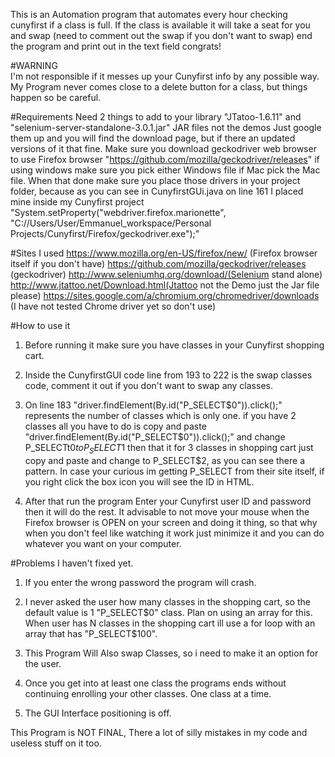 This is an Automation program that automates every hour checking cunyfirst if a class is full. If the class is available 
it will take a seat for you and swap (need to comment out the swap if you don't want to swap) end the program and print out in the text field congrats!

#WARNING  
I'm not responsible if it messes up your Cunyfirst info by any possible way. My Program never comes close to 
a delete button for a class, but things happen so be careful.

#Requirements
Need 2 things to add to your library "JTatoo-1.6.11"  and "selenium-server-standalone-3.0.1.jar" JAR files not the demos Just google them up and you will 
find the download page, but if there an updated versions of it that fine. Make sure you download geckodriver web browser to use Firefox browser "https://github.com/mozilla/geckodriver/releases" if using windows make sure you pick either Windows file if Mac pick the Mac file. When that done make sure you place those drivers in your project folder, because as you can see in CunyfirstGUi.java on line 161 I placed mine inside my Cunyfirst project "System.setProperty("webdriver.firefox.marionette", "C://Users/User/Emmanuel_workspace/Personal  Projects/Cunyfirst/Firefox/geckodriver.exe");" 

#Sites I used
https://www.mozilla.org/en-US/firefox/new/ (Firefox browser itself if you don't have)
https://github.com/mozilla/geckodriver/releases (geckodriver)
http://www.seleniumhq.org/download/(Selenium stand alone)
http://www.jtattoo.net/Download.html(Jtattoo not the Demo just the Jar file please)
https://sites.google.com/a/chromium.org/chromedriver/downloads (I have not tested Chrome driver yet so don't use)

#How to use it

1. Before running it make sure you have classes in your Cunyfirst shopping cart.

2. Inside the CunyfirstGUI code line from 193 to 222 is the swap classes code, comment it out if you don't want to swap any classes.

3. On line 183 "driver.findElement(By.id("P_SELECT$0")).click();" represents the number of classes which is only one. if you have 2 classes all you have to do is copy and paste "driver.findElement(By.id("P_SELECT$0")).click();" and  change P_SELECTt$0 to P_SELECT$1
 then that it for 3 classes in shopping cart just copy and paste and change to P_SELECT$2, as you can see there a pattern. In case your curious im getting P_SELECT from their site itself, if you right click the box icon you will see the ID in HTML.

4. After that run the program Enter your Cunyfirst user ID and password then it will do the rest. It advisable to not move your mouse when the Firefox browser is OPEN on your screen and doing it thing, so that why when you don't feel like watching it work just minimize it and you can do whatever you want on your computer.

#Problems I haven't fixed yet.

1. If you enter the wrong password the program will crash.

2. I never asked the user how many classes in the shopping cart, so the default value is 1 "P_SELECT$0" class. Plan on using an array for this. When user has N classes in the shopping cart ill use a for loop with an array that has "P_SELECT$100".

3. This Program Will Also swap Classes, so i need to make it an option for the user.

4. Once you get into at least one class the programs ends without continuing enrolling your other classes. One class at a time.

5. The GUI Interface positioning is off.

This Program is NOT FINAL, There a lot of silly mistakes in my code and useless stuff on it too.
